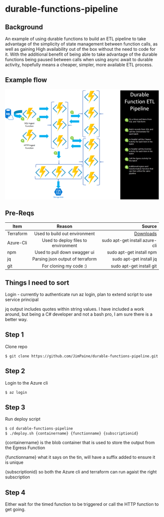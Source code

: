 # durable-functions-pipeline

## Background

An example of using durable functions to build an ETL pipeline to take advantage of the simplicity of state management between function calls,
as well as gaining High availability out of the box without the need to code for it. With the additional benefit of being able to take advantage
of the durable functions being paused between calls when using async await to durable activity, hopefully means a cheaper, simpler, more available
ETL process.

## Example flow

![Image of Durable Function ETL Pipeline](https://github.com/JimPaine/images/blob/master/Pipeline.PNG?raw=true)

## Pre-Reqs

| Item      | Reason                              | Source                                               |
|-----------|:-----------------------------------:|-----------------------------------------------------:|
| Terraform | Used to build out environment       | [Downloads](https://www.terraform.io/downloads.html) |
| Azure-Cli | Used to deploy files to environment | sudo apt-get install azure-cli                       |
| npm       | Used to pull down swagger ui        | sudo apt-get install npm                             |
| jq        | Parsing json output of terraform    | sudo apt-get install jq                              |
| git       | For cloning my code :)              | sudo apt-get install git                             |

## Things I need to sort

Login - currently to authenticate run az login, plan to extend script to use service principal

jq output includes quotes within string values. I have included a work around, but being a C# developer and not a bash pro, I am sure there is a better way.

## Step 1

Clone repo
```
$ git clone https://github.com/JimPaine/durable-functions-pipeline.git
```

## Step 2

Login to the Azure cli

```
$ az login
```

## Step 3

Run deploy script

```
$ cd durable-functions-pipeline
$ ./deploy.sh {containername} {functionname} {subscriptionid}
```

{containername} is the blob container that is used to store the output from the Egress Function

{functionname} what it says on the tin, will have a suffix added to ensure it is unique

{subscriptionid} so both the Azure cli and terraform can run agaist the right subscription

## Step 4

Either wait for the timed function to be triggered or call the HTTP function to get going.